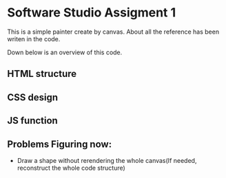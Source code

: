 # Software Studio Assigment 1
This is a simple painter create by canvas.
About all the reference has been writen in the code.

Down below is an overview of this code.
## HTML structure

## CSS design

## JS function


## Problems Figuring now:
+ Draw a shape without rerendering the whole canvas(If needed, reconstruct the whole code structure)